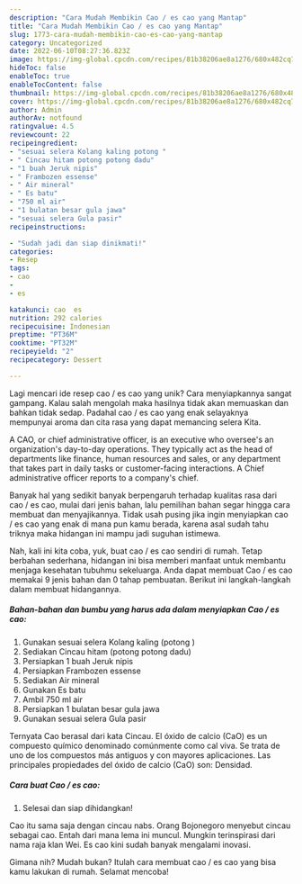```yaml
---
description: "Cara Mudah Membikin Cao / es cao yang Mantap"
title: "Cara Mudah Membikin Cao / es cao yang Mantap"
slug: 1773-cara-mudah-membikin-cao-es-cao-yang-mantap
category: Uncategorized
date: 2022-06-10T08:27:36.823Z
image: https://img-global.cpcdn.com/recipes/81b38206ae8a1276/680x482cq70/cao-es-cao-foto-resep-utama.jpg
hideToc: false
enableToc: true
enableTocContent: false
thumbnail: https://img-global.cpcdn.com/recipes/81b38206ae8a1276/680x482cq70/cao-es-cao-foto-resep-utama.jpg
cover: https://img-global.cpcdn.com/recipes/81b38206ae8a1276/680x482cq70/cao-es-cao-foto-resep-utama.jpg
author: Admin
authorAv: notfound
ratingvalue: 4.5
reviewcount: 22
recipeingredient:
- "sesuai selera Kolang kaling potong "
- " Cincau hitam potong potong dadu"
- "1 buah Jeruk nipis"
- " Frambozen essense"
- " Air mineral"
- " Es batu"
- "750 ml air"
- "1 bulatan besar gula jawa"
- "sesuai selera Gula pasir"
recipeinstructions:

- "Sudah jadi dan siap dinikmati!"
categories:
- Resep
tags:
- cao
- 
- es

katakunci: cao  es 
nutrition: 292 calories
recipecuisine: Indonesian
preptime: "PT36M"
cooktime: "PT32M"
recipeyield: "2"
recipecategory: Dessert

---
```





Lagi mencari ide resep cao / es cao yang unik? Cara menyiapkannya sangat gampang. Kalau salah mengolah maka hasilnya tidak akan memuaskan dan bahkan tidak sedap. Padahal cao / es cao yang enak selayaknya mempunyai aroma dan cita rasa yang dapat memancing selera Kita.





A CAO, or chief administrative officer, is an executive who oversee&#39;s an organization&#39;s day-to-day operations. They typically act as the head of departments like finance, human resources and sales, or any department that takes part in daily tasks or customer-facing interactions. A Chief administrative officer reports to a company&#39;s chief.

Banyak hal yang sedikit banyak berpengaruh terhadap kualitas rasa dari cao / es cao, mulai dari jenis bahan, lalu pemilihan bahan segar hingga cara membuat dan menyajikannya. Tidak usah pusing jika ingin menyiapkan cao / es cao yang enak di mana pun kamu berada, karena asal sudah tahu triknya maka hidangan ini mampu jadi suguhan istimewa.






Nah, kali ini kita coba, yuk, buat cao / es cao sendiri di rumah. Tetap berbahan sederhana, hidangan ini bisa memberi manfaat untuk membantu menjaga kesehatan tubuhmu sekeluarga. Anda dapat membuat Cao / es cao memakai 9 jenis bahan dan 0 tahap pembuatan. Berikut ini langkah-langkah dalam membuat hidangannya.

<!--inarticleads1-->

##### Bahan-bahan dan bumbu yang harus ada dalam menyiapkan Cao / es cao:

1. Gunakan sesuai selera Kolang kaling (potong )
1. Sediakan  Cincau hitam (potong potong dadu)
1. Persiapkan 1 buah Jeruk nipis
1. Persiapkan  Frambozen essense
1. Sediakan  Air mineral
1. Gunakan  Es batu
1. Ambil 750 ml air
1. Persiapkan 1 bulatan besar gula jawa
1. Gunakan sesuai selera Gula pasir


Ternyata Cao berasal dari kata Cincau. El óxido de calcio (CaO) es un compuesto químico denominado comúnmente como cal viva. Se trata de uno de los compuestos más antiguos y con mayores aplicaciones. Las principales propiedades del óxido de calcio (CaO) son: Densidad. 

<!--inarticleads2-->

##### Cara buat Cao / es cao:


1. Selesai dan siap dihidangkan!

Cao itu sama saja dengan cincau nabs. Orang Bojonegoro menyebut cincau sebagai cao. Entah dari mana lema ini muncul. Mungkin terinspirasi dari nama raja klan Wei. Es cao kini sudah banyak mengalami inovasi. 

Gimana nih? Mudah bukan? Itulah cara membuat cao / es cao yang bisa kamu lakukan di rumah. Selamat mencoba!
